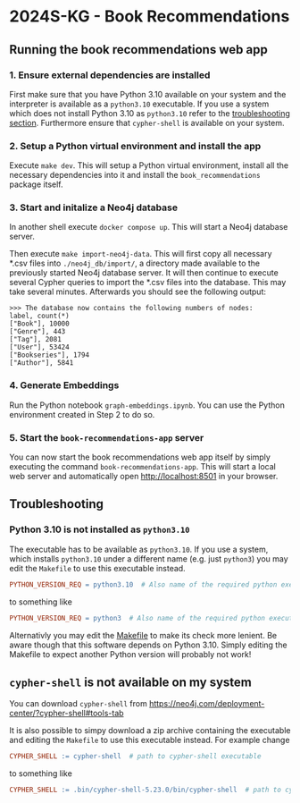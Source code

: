 # 2024S-KG - Book Recommendations

## Running the book recommendations web app

### 1. Ensure external dependencies are installed

First make sure that you have Python 3.10 available on your system and the interpreter is available as a `python3.10` executable.
If you use a system which does not install Python 3.10 as `python3.10` refer to the [troubleshooting section](#Troubleshooting).
Furthermore ensure that `cypher-shell` is available on your system.

### 2. Setup a Python virtual environment and install the app

Execute `make dev`. This will setup a Python virtual environment, install all the necessary dependencies into it and install the `book_recommendations` package itself.

### 3. Start and initalize a Neo4j database

In another shell execute `docker compose up`. This will start a Neo4j database server.

Then execute `make import-neo4j-data`. This will first copy all necessary *.csv files into `./neo4j_db/import/`, a directory made available to the previously started Neo4j database server. It will then continue to execute several Cypher queries to import the *.csv files into the database.
This may take several minutes. Afterwards you should see the following output:

```
>>> The database now contains the following numbers of nodes:
label, count(*)
["Book"], 10000
["Genre"], 443
["Tag"], 2081
["User"], 53424
["Bookseries"], 1794
["Author"], 5841
```

### 4. Generate Embeddings

Run the Python notebook `graph-embeddings.ipynb`. You can use the Python environment created in Step 2 to do so.

### 5. Start the `book-recommendations-app` server

You can now start the book recommendations web app itself by simply executing the command `book-recommendations-app`.
This will start a local web server and automatically open [http://localhost:8501](http://localhost:8501) in your browser.

## Troubleshooting

### Python 3.10 is not installed as `python3.10`

The executable has to be available as `python3.10`. If you use a system, which installs `python3.10` under a
different name (e.g. just `python3`) you may edit the `Makefile` to use this executable instead.

```makefile
PYTHON_VERSION_REQ = python3.10  # Also name of the required python executable 
```

to something like  

```makefile
PYTHON_VERSION_REQ = python3  # Also name of the required python executable 
```

Alternativly you may edit the [Makefile](./Makefile) to make its check more lenient. Be aware though that this software depends on Python 3.10.
Simply editing the Makefile to expect another Python version will probably not work!

## `cypher-shell` is not available on my system

You can download `cypher-shell` from https://neo4j.com/deployment-center/?cypher-shell#tools-tab

It is also possible to simpy download a zip archive containing the executable and editing the `Makefile` to use this executable instead.
For example change 

```makefile
CYPHER_SHELL := cypher-shell  # path to cypher-shell executable
```

to something like  

```makefile
CYPHER_SHELL := .bin/cypher-shell-5.23.0/bin/cypher-shell  # path to cypher-shell executable
```

